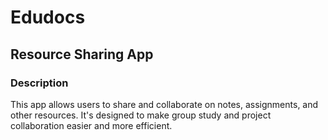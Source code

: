 # Edudocs

## Resource Sharing App
### Description
This app allows users to share and collaborate on notes, assignments, and other resources. It's designed to make group study and project collaboration easier and more efficient.